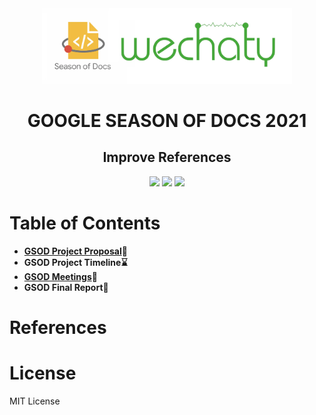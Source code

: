 <div align="center">
<img src="assets/gsod.webp" width="400" />
<br />
    <h1><b>GOOGLE SEASON OF DOCS 2021</b></h1>
    <h2> Improve References</h2>
    <a href="https://github.com/shraddhavp/GSOD-2021-Wechaty/network/members"><img src="https://img.shields.io/github/forks/shraddhavp/GSOD-2021-Wechaty?color=f2bd42&style=flat-square" /></a>
<a href="https://github.com/shraddhavp/GSOD-2021-Wechaty/stargazers"><img src="https://img.shields.io/github/stars/shraddhavp/GSOD-2021-Wechaty?color=f2bd42&style=flat-square" /></a>
<a href="https://github.com/shraddhavp/GSOD-2021-Wechaty/blob/master/LICENSE"><img src="https://img.shields.io/github/license/shraddhavp/GSOD-2021-Wechaty?color=f2bd42&style=flat-square" /></a>
    </div>
    
# Table of Contents

* **[GSOD Project Proposal](https://github.com/shraddhavp/GSOD-2021-Wechaty/blob/main/GSOD_2021_Proposal.md)📜**
* **GSOD Project Timeline⌛**
* **[GSOD Meetings](https://github.com/shraddhavp/GSOD-2021-Wechaty/blob/main/GSOD_2021_Meetings.md)🔗**
* **GSOD Final Report📰**

# References
    
# License

MIT License

